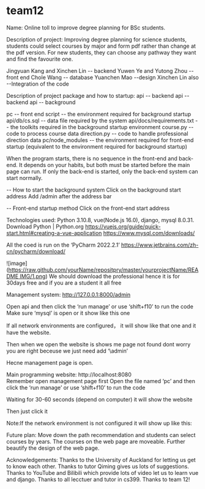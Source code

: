 # team12

Name: Online toll to improve degree planning for BSc students.

Description of project: Improving degree planning for science students, students could select courses by major and form pdf rather than change at the pdf version. For new students, they can choose any pathway they want and find the favourite one.

Jingyuan Kang and Xinchen Lin -- backend
Yuwen Ye and Yutong Zhou --front end
Chole Wang -- database
Yuanchen Mao --design 
Xinchen Lin also --Integration of the code
 
Description of project package and how to startup: 
api -- backend
api -- backend
api -- background

pc -- front end
script -- the environment required for background startup
api/db/cs.sql -- data file required by the system
api/docs/requirements.txt -- the toolkits required in the background startup environment
course.py -- code to process course data
direction.py -- code to handle professional direction data
pc/node_modules -- the environment required for front-end startup (equivalent to the environment required for background startup)

When the program starts, there is no sequence in the front-end and back-end. It depends on your habits, but both must be started before the main page can run. If only the back-end is started, only the back-end system can start normally.

-- How to start the background system
Click on the background start address
Add /admin after the address bar

-- Front-end startup method
Click on the front-end start address

Technologies used: Python 3.10.8, vue(Node.js 16.0), django, mysql 8.0.31.
Download Python | Python.org
https://vuejs.org/guide/quick-start.html#creating-a-vue-application
https://www.mysql.com/downloads/

All the coed is run on the ‘PyCharm 2022.2.1’ 
https://www.jetbrains.com/zh-cn/pycharm/download/

![image]([https://raw.github.com/yourName/repositpry/master/yourprojectName/README IMG/1.png](https://github.com/lXinchenn/team12/blob/master/README%20IMG/1.png))
We should download the professional hence it is for 30days free and if you are a student it all free

Management system:
http://127.0.0.1:8000/admin

Open api and then click the ‘run manage’ or use ‘shift+f10’ to run the code
Make sure ‘mysql’ is open or it show like this one

If all network environments are configured， it will show like that one and it have the website.

Then when we open the website is shows me page not found dont worry you are right beceuse we just need add ‘\admin’




Hecne management page is open.


Main programming website:
http://localhost:8080          
Remember open management page first
Open the file named ‘pc’ and then click the ‘run manage’ or use ‘shift+f10’ to run the code

Waiting for 30-60 seconds (depend on computer) it will show the website

Then just click it


Note:If the network environment is not configured it will show up like this:
  

Future plan: Move down the path recommendation and students can select courses by years. The courses on the web page are moveable. Further beautify the design of the web page.

Acknowledgements:
Thanks to the University of Auckland for letting us get to know each other. Thanks to tutor Qiming gives us lots of suggestions. Thanks to YouTube and Bilibili which provide lots of video let us to learn vue and django. Thanks to all lecctuer and tutor in cs399. Thanks to team 12!
